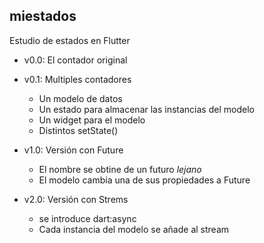## miestados

Estudio de estados en Flutter

- v0.0: El contador original

- v0.1: Multiples contadores
  * Un modelo de datos
  * Un estado para almacenar las instancias del modelo
  * Un widget para el modelo
  * Distintos setState()

- v1.0: Versión con Future
  * El nombre se obtine de un futuro _lejano_
  * El modelo cambia una de sus propiedades a Future
  
- v2.0: Versión con Strems
  * se introduce dart:async
  * Cada instancia del modelo se añade al stream